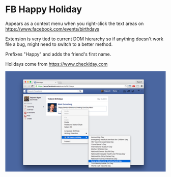 # FB Happy Holiday

Appears as a context menu when you right-click the text areas on https://www.facebook.com/events/birthdays

Extension is very tied to current DOM hierarchy so if anything doesn't work file a bug, might need to switch to a better method.

Prefixes "Happy" and adds the friend's first name.

Holidays come from https://www.checkiday.com

![Alt text](screenshot.png?raw=true "Screenshot")
